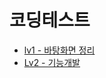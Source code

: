 # 코딩테스트

- [lv1 - 바탕화면 정리](https://school.programmers.co.kr/learn/courses/30/lessons/161990)
- [Lv2 - 기능개발](https://school.programmers.co.kr/learn/courses/30/lessons/42586)

